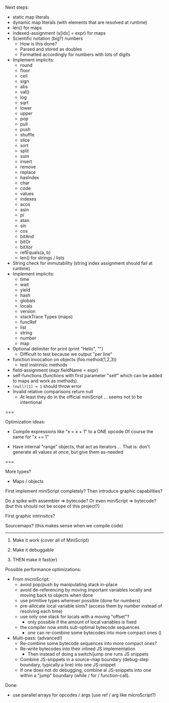 
Next steps:
- static map literals
- dynamic map literals (with elements that are resolved at runtime)
- len() for maps
- indexed-assignment (x[idx] = expr) for maps
- Scientific notation (big?) numbers 
  - How is this done?
  - Parsed and stored as doubles
  - Formatted accordingly for numbers with lots of digits
- Implement implicits:
  - round
  - floor
  - ceil
  - sign
  - abs
  - val()
  - log
  - sqrt
  - lower
  - upper
  - pop
  - pull
  - push
  - shuffle
  - slice
  - sort
  - split
  - sum
  - insert
  - remove
  - replace
  - hasIndex
  - char
  - code
  - values
  - indexes
  - acos
  - asin
  - pi
  - atan
  - sin
  - cos
  - bitAnd
  - bitOr
  - bitXor
  - refEquals(a, b)
  - len() for strings / lists
- String check for immutability (string index assignment should fail at runtime)
- Implement implicits:
  - time
  - wait
  - yield
  - hash
  - globals
  - locals
  - version
  - stackTrace
  Types (maps)
  - funcRef
  - list
  - string
  - number
  - map
- Optional delimiter for print (print "Hello", "")
  - Difficult to test because we output "per line"
- function invocation on objects (foo.method(1,2,3)) 
  - test instrinsic methods
- field-assignment (expr.fieldName = expr)
- self-functions (functions with first parameter "self" which
  can be added to maps and work as methods).
- `(null)[1] = 1` should throw error
- Invalid relative comparisons return null
  - At least they do in the official miniScript ... seems not to be intentional

===

Optimization ideas:
- Compile expressions like "x = x + 1" to a ONE opcode
  Of course the same for "x += 1"

- Have internal "range" objects, that act as iterators ...
  That is: don't generate all values at once, but give them as-needed

===

More types?
- Maps / objects

First implement miniScript completely?
Then introduce graphic capabilities?

Do a spike with assembler => bytecode?
Or even miniScript => bytecode?
(but this should not be scope of this project?)

First graphic intrinsitcs?

Sourcemaps? (this makes sense when we compile code)

---
1) Make it work (cover all of MiniScript)

2) Make it debuggable

3) THEN make it fast(er)


Possible performance optimizations:
- From microScript:
  - avoid pop/push by manipulating stack in-place
  - avoid de-referencing by moving important variables locally and moving back to objects when done
  - use primitive types wherever possible (done for numbers)
  - pre-allocate local variable slots? (access them by number instead of resolving each time)
  - use only one stack for locals with a moving "offset"?
    - only possible if the amount of local variables is fixed
  - the compiler now emits sub-optimal bytecode sequences
    - one can re-combine some bytecodes into more compact ones ()
- Multi-pass: (advanced!)
  - Re-combine some bytecode sequences into more compact ones?
  - Re-write bytecodes into their inlined JS implementation
    - Then instead of doing a switch/jump one runs JS snippets
  - Combine JS-snippets in a source-map boundary (debug-step boundary, typically a line) into one JS-snippet
  - If one does not do debugging, combine al JS-snippets into one within a "jump" boundary (while / for / function-call).

Done:
  - use parallel arrays for opcodes / args (use ref / arg like microScript?)
